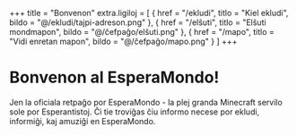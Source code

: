 +++
title = "Bonvenon"
extra.ligiloj = [
    { href = "/ekludi", titlo = "Kiel ekludi",        bildo = "@/ekludi/tajpi-adreson.png" },
    { href = "/elŝuti", titlo = "Elŝuti mondmapon",   bildo = "@/ĉefpaĝo/elŝuti.png" },
    { href = "/mapo",   titlo = "Vidi enretan mapon", bildo = "@/ĉefpaĝo/mapo.png" }
]
+++

<em-karuselo class="image is-16x9">
    <em-bildo fonto="ĉefpaĝo/karuselo-0.svg" priskribo="EsperaMondo emblemo"></em-bildo>
    <em-bildo fonto="ĉefpaĝo/karuselo-1.webp" priskribo="herba valo de supre"></em-bildo>
    <em-bildo fonto="ĉefpaĝo/karuselo-2.webp" priskribo="giganta Duo el lano"></em-bildo>
    <em-bildo fonto="ĉefpaĝo/karuselo-3.webp" priskribo="multkolora turo"></em-bildo>
    <em-bildo fonto="ĉefpaĝo/karuselo-4.webp" priskribo="bulvardo de flagoj"></em-bildo>
    <em-bildo fonto="ĉefpaĝo/karuselo-5.webp" priskribo="tri homoj kun armaĵoj"></em-bildo>
    <em-bildo fonto="ĉefpaĝo/karuselo-6.webp" priskribo="aperejo"></em-bildo>
</em-karuselo>

# Bonvenon al EsperaMondo!

Jen la oficiala retpaĝo por EsperaMondo - la plej granda Minecraft servilo sole por Esperantistoj.
Ĉi tie troviĝas ĉiu informo necese por ekludi, informiĝi, kaj amuziĝi en EsperaMondo.
